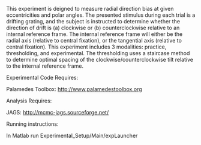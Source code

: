 This experiment is deigned to measure radial direction bias at given eccentricities and polar angles.
The presented stimulus during each trial is a drifting grating, and the subject is instructed to determine
whether the direction of drift is (a) clockwise or (b) counterclockwise relative to an internal reference frame.
The internal reference frame will either be the radial axis (relative to central fixation), or the tangential axis (relative to central fixation).
This experiment includes 3 modalities: practice, thresholding, and experimental. The thresholding uses a staircase method to
determine optimal spacing of the clockwise/counterclockwise tilt relative to the internal reference frame.


Experimental Code Requires:

Palamedes Toolbox: http://www.palamedestoolbox.org

Analysis Requires:

JAGS: http://mcmc-jags.sourceforge.net/

Running instructions:

In Matlab run Experimental_Setup/Main/expLauncher
